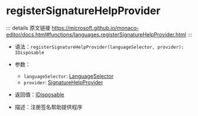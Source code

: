 # registerSignatureHelpProvider

<backTop />
        
::: details 原文链接
https://microsoft.github.io/monaco-editor/docs.html#functions/languages.registerSignatureHelpProvider.html
:::

- 语法：`registerSignatureHelpProvider(languageSelector, provider): IDisposable`

- 参数：
  - `languageSelector`: [LanguageSelector](/api/languages/LanguageSelector.md)
  - `provider`: [SignatureHelpProvider](/api/languages/SignatureHelpProvider.md)

- 返回值：[IDisposable](/api/IDisposable.md)

- 描述：注册签名帮助提供程序